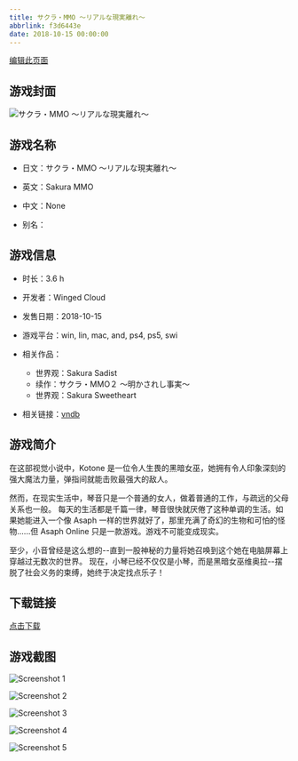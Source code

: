 ```yaml
---
title: サクラ・MMO ～リアルな現実離れ～
abbrlink: f3d6443e
date: 2018-10-15 00:00:00
---
```

[编辑此页面](https://github.com/ACG-3/ADV3-source/blob/main/source/_posts/games/%E3%82%B5%E3%82%AF%E3%83%A9%E3%83%BBMMO%20%EF%BD%9E%E3%83%AA%E3%82%A2%E3%83%AB%E3%81%AA%E7%8F%BE%E5%AE%9F%E9%9B%A2%E3%82%8C%EF%BD%9E.md)

## 游戏封面

![サクラ・MMO ～リアルな現実離れ～](https://pan.timero.xyz/d/onedrive/img_lib_001/%E3%82%B5%E3%82%AF%E3%83%A9%E3%83%BBMMO%20%EF%BD%9E%E3%83%AA%E3%82%A2%E3%83%AB%E3%81%AA%E7%8F%BE%E5%AE%9F%E9%9B%A2%E3%82%8C%EF%BD%9E_cover.avif)


## 游戏名称

- 日文：サクラ・MMO ～リアルな現実離れ～
- 英文：Sakura MMO
- 中文：None

- 别名：


## 游戏信息

- 时长：3.6 h
- 开发者：Winged Cloud
- 发售日期：2018-10-15
- 游戏平台：win, lin, mac, and, ps4, ps5, swi
- 相关作品：
   - 世界观：Sakura Sadist
   - 续作：サクラ・MMO２ ～明かされし事実～
   - 世界观：Sakura Sweetheart

- 相关链接：[vndb](https://vndb.org/v24467)


## 游戏简介

在这部视觉小说中，Kotone 是一位令人生畏的黑暗女巫，她拥有令人印象深刻的强大魔法力量，弹指间就能击败最强大的敌人。

然而，在现实生活中，琴音只是一个普通的女人，做着普通的工作，与疏远的父母关系也一般。
每天的生活都是千篇一律，琴音很快就厌倦了这种单调的生活。如果她能进入一个像 Asaph 一样的世界就好了，那里充满了奇幻的生物和可怕的怪物......但 Asaph Online 只是一款游戏。游戏不可能变成现实。

至少，小音曾经是这么想的--直到一股神秘的力量将她召唤到这个她在电脑屏幕上穿越过无数次的世界。
现在，小琴已经不仅仅是小琴，而是黑暗女巫维奥拉--摆脱了社会义务的束缚，她终于决定找点乐子！




## 下载链接

[点击下载](https://pan.timero.xyz/onedrive/adv_lib_001/%E3%82%B5%E3%82%AF%E3%83%A9%E3%83%BBMMO%20%EF%BD%9E%E3%83%AA%E3%82%A2%E3%83%AB%E3%81%AA%E7%8F%BE%E5%AE%9F%E9%9B%A2%E3%82%8C%EF%BD%9E)


## 游戏截图


![Screenshot 1](https://pan.timero.xyz/d/onedrive/img_lib_001/%E3%82%B5%E3%82%AF%E3%83%A9%E3%83%BBMMO%20%EF%BD%9E%E3%83%AA%E3%82%A2%E3%83%AB%E3%81%AA%E7%8F%BE%E5%AE%9F%E9%9B%A2%E3%82%8C%EF%BD%9E_Screenshot_1.avif)

![Screenshot 2](https://pan.timero.xyz/d/onedrive/img_lib_001/%E3%82%B5%E3%82%AF%E3%83%A9%E3%83%BBMMO%20%EF%BD%9E%E3%83%AA%E3%82%A2%E3%83%AB%E3%81%AA%E7%8F%BE%E5%AE%9F%E9%9B%A2%E3%82%8C%EF%BD%9E_Screenshot_2.avif)

![Screenshot 3](https://pan.timero.xyz/d/onedrive/img_lib_001/%E3%82%B5%E3%82%AF%E3%83%A9%E3%83%BBMMO%20%EF%BD%9E%E3%83%AA%E3%82%A2%E3%83%AB%E3%81%AA%E7%8F%BE%E5%AE%9F%E9%9B%A2%E3%82%8C%EF%BD%9E_Screenshot_3.avif)

![Screenshot 4](https://pan.timero.xyz/d/onedrive/img_lib_001/%E3%82%B5%E3%82%AF%E3%83%A9%E3%83%BBMMO%20%EF%BD%9E%E3%83%AA%E3%82%A2%E3%83%AB%E3%81%AA%E7%8F%BE%E5%AE%9F%E9%9B%A2%E3%82%8C%EF%BD%9E_Screenshot_4.avif)

![Screenshot 5](https://pan.timero.xyz/d/onedrive/img_lib_001/%E3%82%B5%E3%82%AF%E3%83%A9%E3%83%BBMMO%20%EF%BD%9E%E3%83%AA%E3%82%A2%E3%83%AB%E3%81%AA%E7%8F%BE%E5%AE%9F%E9%9B%A2%E3%82%8C%EF%BD%9E_Screenshot_5.avif)


